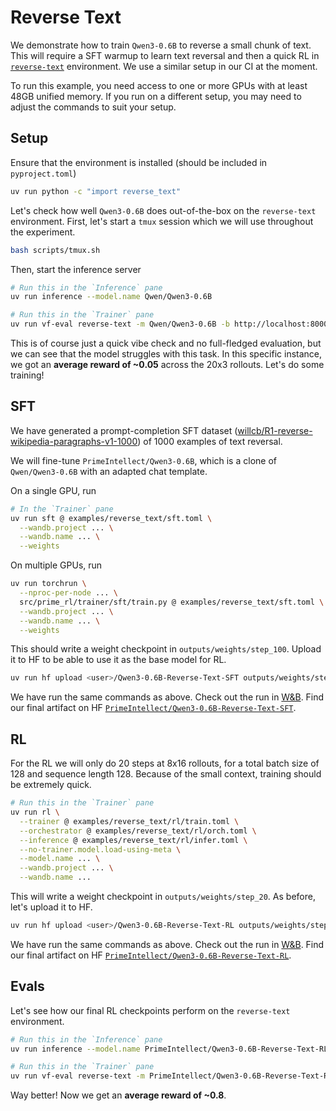 # Reverse Text

We demonstrate how to train `Qwen3-0.6B` to reverse a small chunk of text. This will require a SFT warmup to learn text reversal and then a quick RL in [`reverse-text`](https://app.primeintellect.ai/dashboard/environments/primeintellect/reverse-text) environment. We use a similar setup in our CI at the moment.

To run this example, you need access to one or more GPUs with at least 48GB unified memory. If you run on a different setup, you may need to adjust the commands to suit your setup.

## Setup

Ensure that the environment is installed (should be included in `pyproject.toml`)

```bash
uv run python -c "import reverse_text"
```

Let's check how well `Qwen3-0.6B` does out-of-the-box on the `reverse-text` environment. First, let's start a `tmux` session which we will use throughout the experiment.

```bash
bash scripts/tmux.sh
```

Then, start the inference server

```bash
# Run this in the `Inference` pane
uv run inference --model.name Qwen/Qwen3-0.6B
```

```bash
# Run this in the `Trainer` pane
uv run vf-eval reverse-text -m Qwen/Qwen3-0.6B -b http://localhost:8000/v1 -n 20 --max-tokens 1024
```

This is of course just a quick vibe check and no full-fledged evaluation, but we can see that the model struggles with this task. In this specific instance, we got an **average reward of ~0.05** across the 20x3 rollouts. Let's do some training!

## SFT

We have generated a prompt-completion SFT dataset ([willcb/R1-reverse-wikipedia-paragraphs-v1-1000](https://huggingface.co/willcb/R1-reverse-wikipedia-paragraphs-v1-1000)) of 1000 examples of text reversal.

We will fine-tune `PrimeIntellect/Qwen3-0.6B`, which is a clone of `Qwen/Qwen3-0.6B` with an adapted chat template. 

On a single GPU, run

```bash
# In the `Trainer` pane
uv run sft @ examples/reverse_text/sft.toml \
  --wandb.project ... \
  --wandb.name ... \
  --weights
```

On multiple GPUs, run

```bash
uv run torchrun \
  --nproc-per-node ... \
  src/prime_rl/trainer/sft/train.py @ examples/reverse_text/sft.toml \
  --wandb.project ... \
  --wandb.name ... \
  --weights
```

This should write a weight checkpoint in `outputs/weights/step_100`. Upload it to HF to be able to use it as the base model for RL.

```bash
uv run hf upload <user>/Qwen3-0.6B-Reverse-Text-SFT outputs/weights/step_100
```

We have run the same commands as above. Check out the run in [W&B](https://wandb.ai/primeintellect/examples?nw=s3p14m48jod). Find our final artifact on HF [`PrimeIntellect/Qwen3-0.6B-Reverse-Text-SFT`](https://huggingface.co/PrimeIntellect/Qwen3-0.6B-Reverse-Text-SFT).

## RL

For the RL we will only do 20 steps at 8x16 rollouts, for a total batch size of 128 and sequence length 128. Because of the small context, training should be extremely quick.

```bash
# Run this in the `Trainer` pane
uv run rl \
  --trainer @ examples/reverse_text/rl/train.toml \
  --orchestrator @ examples/reverse_text/rl/orch.toml \
  --inference @ examples/reverse_text/rl/infer.toml \
  --no-trainer.model.load-using-meta \
  --model.name ... \
  --wandb.project ... \
  --wandb.name ...
```

This will write a weight checkpoint in `outputs/weights/step_20`. As before, let's upload it to HF.

```bash
uv run hf upload <user>/Qwen3-0.6B-Reverse-Text-RL outputs/weights/step_20
```

We have run the same commands as above. Check out the run in [W&B](https://wandb.ai/primeintellect/examples?nw=yxjwjc556do). Find our final artifact on HF [`PrimeIntellect/Qwen3-0.6B-Reverse-Text-RL`](https://huggingface.co/PrimeIntellect/Qwen3-0.6B-Reverse-Text-RL).

## Evals

Let's see how our final RL checkpoints perform on the `reverse-text` environment.

```bash
# Run this in the `Inference` pane
uv run inference --model.name PrimeIntellect/Qwen3-0.6B-Reverse-Text-RL
```

```bash
# Run this in the `Trainer` pane
uv run vf-eval reverse-text -m PrimeIntellect/Qwen3-0.6B-Reverse-Text-RL -b http://localhost:8000/v1 -n 20 --max-tokens 1024
```

Way better! Now we get an **average reward of ~0.8**.